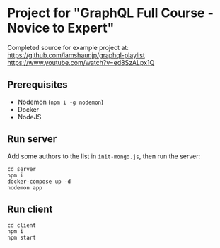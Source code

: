 # Project for "GraphQL Full Course - Novice to Expert"

Completed source for example project at:
https://github.com/iamshaunjp/graphql-playlist
https://www.youtube.com/watch?v=ed8SzALpx1Q

## Prerequisites

* Nodemon (`npm i -g nodemon`)
* Docker
* NodeJS

## Run server

Add some authors to the list in `init-mongo.js`, then run the server:

```
cd server
npm i
docker-compose up -d
nodemon app
```

## Run client

```
cd client
npm i
npm start
```
